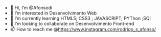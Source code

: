 - 👋 Hi, I’m @Afonsodi
- 👀 I’m interested in Desenvolvimento Web
- 🌱 I’m currently learning  HTML5; CSS3 ; JAVASCRIPT; PYThon ;SQl
- 💞️ I’m looking to collaborate on  Desenvolvimento Front-end
- 📫 How to reach me  @https://www.instagram.com/rodrigo_s_afonso/

<!---
Afonsodi/Afonsodi is a ✨ special ✨ repository because its `README.md` (this file) appears on your GitHub profile.
You can click the Preview link to take a look at your changes.
--->
